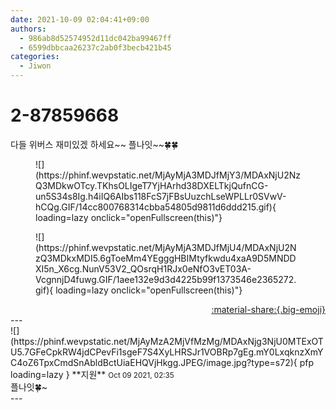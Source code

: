 ```yaml
---
date: 2021-10-09 02:04:41+09:00
authors:
  - 986ab8d52574952d11dc042ba99467ff
  - 6599dbbcaa26237c2ab0f3becb421b45
categories:
  - Jiwon
---
```


# 2-87859668

<div class="post-container" markdown="1">
<div class="content-container md-sidebar__scrollwrap" markdown="1">

다들 위버스 재미있겠 하세요~~ 플나잇~~🍀🍀
<figure markdown="1">
![](https://phinf.wevpstatic.net/MjAyMjA3MDJfMjY3/MDAxNjU2NzQ3MDkwOTcy.TKhsOLIgeT7YjHArhd38DXELTkjQufnCG-un5S34s8Ig.h4iIQ6AIbs118FcS7jFBsUuzchLseWPLLr0SVwV-hCQg.GIF/14cc800768314cbba54805d9811d6ddd215.gif){ loading=lazy onclick="openFullscreen(this)"}
</figure>

<figure markdown="1">
![](https://phinf.wevpstatic.net/MjAyMjA3MDJfMjU4/MDAxNjU2NzQ3MDkxMDI5.6gToeMm4YEgggHBIMtyfkwdu4xaA9D5MNDDXI5n_X6cg.NunV53V2_QOsrqH1RJx0eNfO3vET03A-VcgnnjD4fuwg.GIF/1aee132e9d3d4225b99f1373546e2365272.gif){ loading=lazy onclick="openFullscreen(this)"}
</figure>


</div>
</div>

<div style="text-align: right;" markdown="1">
<a href="https://weverse.io/fromis9/fanpost/2-87859668" style="text-align: right;">:material-share:{.big-emoji}</a>
</div>
---

<div class="comments-container md-sidebar__scrollwrap" markdown="1">
<div class="comment" markdown="1">
<div class='id-container' markdown="1">
![](https://phinf.wevpstatic.net/MjAyMzA2MjVfMzMg/MDAxNjg3NjU0MTExOTU5.7GFeCpkRW4jdCPevFi1sgeF7S4XyLHRSJr1VOBRp7gEg.mY0LxqknzXmYC4oZ6TpxCmdSnAbldBctUiaEHQVjHkgg.JPEG/image.jpg?type=s72){ pfp loading=lazy }
**<span class="artist">지원</span>** <small>Oct 09 2021, 02:35</small><br>
</div>
<div class='comment-body' markdown="1">
플나잇🍀~
</div>
</div>
</div>
---

